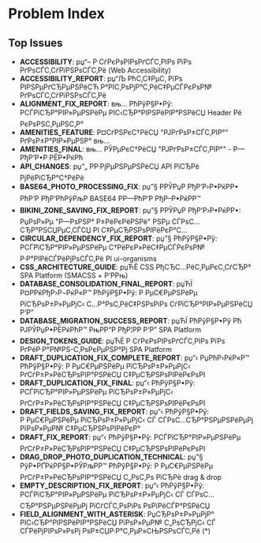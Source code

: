 ﻿# Problem Index

## Top Issues
- **ACCESSIBILITY**: рџ“– Р СѓРєРѕРІРѕРґСЃС‚РІРѕ РїРѕ РґРѕСЃС‚СѓРїРЅРѕСЃС‚Рё (Web Accessibility)
- **ACCESSIBILITY_REPORT**: рџ“Љ РћС‚С‡РµС‚ РїРѕ РІРЅРµРґСЂРµРЅРёСЋ Р°РІС‚РѕРјР°С‚РёС‡РµСЃРєРѕР№ РґРѕСЃС‚СѓРїРЅРѕСЃС‚Рё
- **ALIGNMENT_FIX_REPORT**: вњ… РћРўР§Р•Рў: РСЃРїСЂР°РІР»РµРЅРёРµ РІС‹СЂР°РІРЅРёРІР°РЅРёСЏ Header Рё РєРѕРЅС‚РµРЅС‚Р°
- **AMENITIES_FEATURE**: Р¤СѓРЅРєС†РёСЏ "РЈРґРѕР±СЃС‚РІР°" РґРѕР±Р°РІР»РµРЅР° вњ…
- **AMENITIES_FINAL**: вњ… РЎРµРєС†РёСЏ "РЈРґРѕР±СЃС‚РІР°" - Р—РђР’Р•Р РЁР•РќРћ
- **API_CHANGES**: рџ”„ РР·РјРµРЅРµРЅРёСЏ API РїСЂРё РјРёРіСЂР°С†РёРё
- **BASE64_PHOTO_PROCESSING_FIX**: рџ”§ РРЎРџР РђР’Р›Р•РќРР• РћР‘Р РђР‘РћРўРљР BASE64 РР—РћР‘Р РђР–Р•РќРР™
- **BIKINI_ZONE_SAVING_FIX_REPORT**: рџ”§ РРЎРџР РђР’Р›Р•РќРР•: РџРѕР»Рµ "Р—РѕРЅР° Р±РёРєРёРЅРё" РЅРµ СЃРѕС…СЂР°РЅСЏРµС‚СЃСЏ РІ С‡РµСЂРЅРѕРІРёРєР°С…
- **CIRCULAR_DEPENDENCY_FIX_REPORT**: рџ”§ РћРўР§Р•Рў: РСЃРїСЂР°РІР»РµРЅРёРµ С†РёРєР»РёС‡РµСЃРєРѕР№ Р·Р°РІРёСЃРёРјРѕСЃС‚Рё РІ ui-organisms
- **CSS_ARCHITECTURE_GUIDE**: рџЋЁ CSS РђСЂС…РёС‚РµРєС‚СѓСЂР° SPA Platform (SMACSS + Р‘Р­Рњ)
- **DATABASE_CONSOLIDATION_FINAL_REPORT**: рџЋЇ Р¤РРќРђР›Р¬РќР«Р™ РћРўР§Р•Рў: Р РµС€РµРЅРёРµ РїСЂРѕР±Р»РµРјС‹ С…Р°РѕС‚РёС‡РЅРѕРіРѕ СѓРїСЂР°РІР»РµРЅРёСЏ Р‘Р”
- **DATABASE_MIGRATION_SUCCESS_REPORT**: рџЋЇ РћРўР§Р•Рў Рћ РЈРЎРџР•РЁРќРћР™ РњРР“Р РђР¦РР Р‘Р” SPA Platform
- **DESIGN_TOKENS_GUIDE**: рџЋЁ Р СѓРєРѕРІРѕРґСЃС‚РІРѕ РїРѕ РґРёР·Р°Р№РЅ-С‚РѕРєРµРЅР°Рј SPA Platform
- **DRAFT_DUPLICATION_FIX_COMPLETE_REPORT**: рџ“‹ РџРћР›РќР«Р™ РћРўР§Р•Рў: Р РµС€РµРЅРёРµ РїСЂРѕР±Р»РµРјС‹ РґСѓР±Р»РёСЂРѕРІР°РЅРёСЏ С‡РµСЂРЅРѕРІРёРєРѕРІ
- **DRAFT_DUPLICATION_FIX_FINAL**: рџ“‹ РћРўР§Р•Рў: РСЃРїСЂР°РІР»РµРЅРёРµ РїСЂРѕР±Р»РµРјС‹ РґСѓР±Р»РёСЂРѕРІР°РЅРёСЏ С‡РµСЂРЅРѕРІРёРєРѕРІ
- **DRAFT_FIELDS_SAVING_FIX_REPORT**: рџ“‹ РћРўР§Р•Рў: Р РµС€РµРЅРёРµ РїСЂРѕР±Р»РµРјС‹ СЃ СЃРѕС…СЂР°РЅРµРЅРёРµРј РїРѕР»РµР№ С‡РµСЂРЅРѕРІРёРєР°
- **DRAFT_FIX_REPORT**: рџ“‹ РћРўР§Р•Рў: РСЃРїСЂР°РІР»РµРЅРёРµ РґСѓР±Р»РёСЂРѕРІР°РЅРёСЏ С‡РµСЂРЅРѕРІРёРєРѕРІ
- **DRAG_DROP_PHOTO_DUPLICATION_TECHNICAL**: рџ”§ РўР•РҐРќРР§Р•РЎРљРР™ РћРўР§Р•Рў: Р РµС€РµРЅРёРµ РґСѓР±Р»РёСЂРѕРІР°РЅРёСЏ С„РѕС‚Рѕ РїСЂРё drag & drop
- **EMPTY_DESCRIPTION_FIX_REPORT**: рџ“‹ РћРўР§Р•Рў: РСЃРїСЂР°РІР»РµРЅРёРµ РїСЂРѕР±Р»РµРјС‹ СЃ СЃРѕС…СЂР°РЅРµРЅРёРµРј РїСѓСЃС‚РѕРіРѕ РѕРїРёСЃР°РЅРёСЏ
- **FIELD_ALIGNMENT_WITH_ASTERISK**: РџСЂРѕР±Р»РµРјР° РІС‹СЂР°РІРЅРёРІР°РЅРёСЏ РїРѕР»РµР№ С„РѕСЂРјС‹ СЃ СЃРёРјРІРѕР»РѕРј РѕР±СЏР·Р°С‚РµР»СЊРЅРѕСЃС‚Рё (*)

